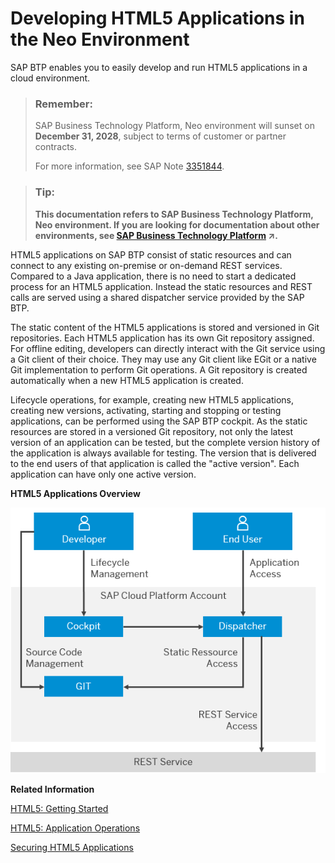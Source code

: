 <!-- loio39723061bc4b4b679726b120cbefdf5a -->

# Developing HTML5 Applications in the Neo Environment

SAP BTP enables you to easily develop and run HTML5 applications in a cloud environment.

> ### Remember:  
> SAP Business Technology Platform, Neo environment will sunset on **December 31, 2028**, subject to terms of customer or partner contracts.
> 
> For more information, see SAP Note [3351844](https://me.sap.com/notes/3351844).

> ### Tip:  
> **This documentation refers to SAP Business Technology Platform, Neo environment. If you are looking for documentation about other environments, see [SAP Business Technology Platform](https://help.sap.com/viewer/65de2977205c403bbc107264b8eccf4b/Cloud/en-US/6a2c1ab5a31b4ed9a2ce17a5329e1dd8.html "SAP Business Technology Platform (SAP BTP) is an integrated offering comprised of four technology portfolios: database and data management, application development and integration, analytics, and intelligent technologies. The platform offers users the ability to turn data into business value, compose end-to-end business processes, and build and extend SAP applications quickly.") :arrow_upper_right:.**

HTML5 applications on SAP BTP consist of static resources and can connect to any existing on-premise or on-demand REST services. Compared to a Java application, there is no need to start a dedicated process for an HTML5 application. Instead the static resources and REST calls are served using a shared dispatcher service provided by the SAP BTP.

The static content of the HTML5 applications is stored and versioned in Git repositories. Each HTML5 application has its own Git repository assigned. For offline editing, developers can directly interact with the Git service using a Git client of their choice. They may use any Git client like EGit or a native Git implementation to perform Git operations. A Git repository is created automatically when a new HTML5 application is created.

Lifecycle operations, for example, creating new HTML5 applications, creating new versions, activating, starting and stopping or testing applications, can be performed using the SAP BTP cockpit. As the static resources are stored in a versioned Git repository, not only the latest version of an application can be tested, but the complete version history of the application is always available for testing. The version that is delivered to the end users of that application is called the "active version". Each application can have only one active version.

  
  
**HTML5 Applications Overview**

![](images/HTML5_Applications_Overview_fb55409.png)

**Related Information**  


[HTML5: Getting Started](html5-getting-started-b120163.md "Set up your HTML5 development environment and run your first application in the cloud.")

[HTML5: Application Operations](../50-administration-and-ops-neo/html5-application-operations-ef21fb1.md "For an overview of the current status of the individual HTML5 applications in your subaccount, use the SAP BTP cockpit.")

[Securing HTML5 Applications](../60-security-neo/securing-html5-applications-55f7c9d.md "The security guide provides an overview of the security-relevant information that applies to HTML5 applications.")

